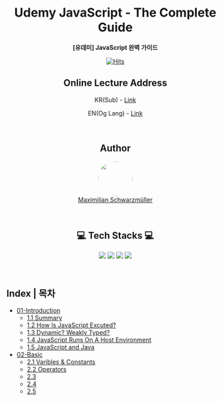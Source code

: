 <div align="center">

# Udemy JavaScript - The Complete Guide

**[유데미] JavaScript 완벽 가이드**

[![Hits](https://hits.seeyoufarm.com/api/count/incr/badge.svg?url=https%3A%2F%2Fgithub.com%2FJAENY007%2FJavaScript-Perfect-Guide&count_bg=%23FF8989&title_bg=%23B4B4B4&icon=github.svg&icon_color=%23E7E7E7&title=GitHub-Hits&edge_flat=false)](https://hits.seeyoufarm.com)

## Online Lecture Address

KR(Sub) - [Link](https://www.udemy.com/course/javascript-zw/)

EN(Og Lang) - [Link](https://www.udemy.com/course/javascript-the-complete-guide-2020-beginner-advanced/)

<br>

## Author

[ <img src="https://avatars.githubusercontent.com/u/28806196?v=4" width="80px" style="border-radius:80px"> <br> Maximilian Schwarzmüller](https://github.com/maxschwarzmueller)


<br>

## 💻 Tech Stacks 💻

<img src="https://img.shields.io/badge/Html5-E34F26?style=flat-square&logo=Html5&logoColor=white"/> <img src="https://img.shields.io/badge/CSS-1572B6?style=flat-square&logo=CSS3&logoColor=white"> <img src="https://img.shields.io/badge/JavaScript-F7DF1E?style=flat-square&logo=JavaScript&logoColor=white"/> <img src="https://img.shields.io/badge/Git_Hub-000?style=flat-square&logo=GitHub&logoColor=white"/> 

</div>

<br>

## Index | 목차

- [01-Introduction](https://github.com/JAENY007/JavaScript-Complete-Guide/tree/master/01-Introduction)
  - [1.1 Summary](https://github.com/JAENY007/JavaScript-Complete-Guide/tree/master/01-Introduction#11-summary)
  - [1.2 How Is JavaScript Excuted?](https://github.com/JAENY007/JavaScript-Complete-Guide/tree/master/01-Introduction#12-how-is-javascript-executed)
  - [1.3 Dynamic? Weakly Typed?](https://github.com/JAENY007/JavaScript-Complete-Guide/tree/master/01-Introduction#13-dynamic-weakly-typed)
  - [1.4 JavaScript Runs On A Host Environment](https://github.com/JAENY007/JavaScript-Complete-Guide/tree/master/01-Introduction#14-javascript-runs-on-a-host-environment)
  - [1.5 JavaScript and Java](https://github.com/JAENY007/JavaScript-Complete-Guide/tree/master/01-Introduction#15-javascript-and-java)
- [02-Basic](https://github.com/JAENY007/JavaScript-Complete-Guide/tree/master/02-Basic)
  - [2.1 Varibles & Constants](https://github.com/JAENY007/JavaScript-Complete-Guide/tree/master/02-Basic#21-varibles--constants)
  - [2.2 Operators](https://github.com/JAENY007/JavaScript-Complete-Guide/tree/master/02-Basic#22-operators)
  - [2.3 ](#)
  - [2.4 ](#)
  - [2.5 ](#)